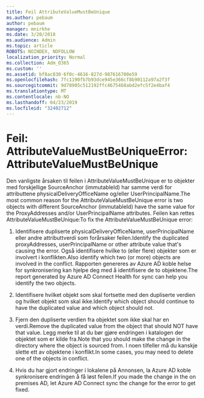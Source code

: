 ```yaml
---
title: Feil AttributeValueMustBeUnique
ms.author: pebaum
author: pebaum
manager: mnirkhe
ms.date: 3/20/2018
ms.audience: Admin
ms.topic: article
ROBOTS: NOINDEX, NOFOLLOW
localization_priority: Normal
ms.collection: Adm_O365
ms.custom: ''
ms.assetid: bf8ac830-6f0c-4616-827d-987616700e59
ms.openlocfilehash: 7fc1190fb7b93dce945e366cf8b90112a97a2f3f
ms.sourcegitcommit: 9d78905c512192ffc4675468abd2efc5f2e4baf4
ms.translationtype: MT
ms.contentlocale: nb-NO
ms.lasthandoff: 04/23/2019
ms.locfileid: "32402712"
---
```

# <a name="error-attributevaluemustbeunique"></a><span data-ttu-id="57d1d-102">Feil: AttributeValueMustBeUnique</span><span class="sxs-lookup"><span data-stu-id="57d1d-102">Error: AttributeValueMustBeUnique</span></span>

<span data-ttu-id="57d1d-103">Den vanligste årsaken til feilen i AttributeValueMustBeUnique er to objekter med forskjellige SourceAnchor (immutableId) har samme verdi for attributtene physicalDeliveryOfficeName og/eller UserPrincipalName.</span><span class="sxs-lookup"><span data-stu-id="57d1d-103">The most common reason for the AttributeValueMustBeUnique error is two objects with different SourceAnchor (immutableId) have the same value for the ProxyAddresses and/or UserPrincipalName attributes.</span></span> <span data-ttu-id="57d1d-104">Feilen kan rettes AttributeValueMustBeUnique:</span><span class="sxs-lookup"><span data-stu-id="57d1d-104">To fix the AttributeValueMustBeUnique error:</span></span>
  
1. <span data-ttu-id="57d1d-105">Identifisere dupliserte physicalDeliveryOfficeName, userPrincipalName eller andre attributtverdi som forårsaker feilen.</span><span class="sxs-lookup"><span data-stu-id="57d1d-105">Identify the duplicated proxyAddresses, userPrincipalName or other attribute value that's causing the error.</span></span> <span data-ttu-id="57d1d-106">Også identifisere hvilke to (eller flere) objekter som er involvert i konflikten.</span><span class="sxs-lookup"><span data-stu-id="57d1d-106">Also identify which two (or more) objects are involved in the conflict.</span></span> <span data-ttu-id="57d1d-107">Rapporten genereres av Azure AD koble helse for synkronisering kan hjelpe deg med å identifisere de to objektene.</span><span class="sxs-lookup"><span data-stu-id="57d1d-107">The report generated by Azure AD Connect Health for sync can help you identify the two objects.</span></span>
    
2. <span data-ttu-id="57d1d-108">Identifisere hvilket objekt som skal fortsette med den dupliserte verdien og hvilket objekt som skal ikke.</span><span class="sxs-lookup"><span data-stu-id="57d1d-108">Identify which object should continue to have the duplicated value and which object should not.</span></span>
    
3. <span data-ttu-id="57d1d-109">Fjern den dupliserte verdien fra objektet som ikke skal har en verdi.</span><span class="sxs-lookup"><span data-stu-id="57d1d-109">Remove the duplicated value from the object that should NOT have that value.</span></span> <span data-ttu-id="57d1d-110">Legg merke til at du bør gjøre endringen i katalogen der objektet som er kilde fra.</span><span class="sxs-lookup"><span data-stu-id="57d1d-110">Note that you should make the change in the directory where the object is sourced from.</span></span> <span data-ttu-id="57d1d-111">I noen tilfeller må du kanskje slette ett av objektene i konflikt.</span><span class="sxs-lookup"><span data-stu-id="57d1d-111">In some cases, you may need to delete one of the objects in conflict.</span></span>
    
4. <span data-ttu-id="57d1d-112">Hvis du har gjort endringer i lokalene på Annonsen, la Azure AD koble synkronisere endringen å få løst feilen.</span><span class="sxs-lookup"><span data-stu-id="57d1d-112">If you made the change in the on premises AD, let Azure AD Connect sync the change for the error to get fixed.</span></span>
    

